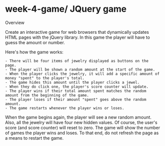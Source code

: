 # week-4-game/ JQuery game

Overview

Create an interactive game for web browsers that dynamically updates HTML pages with the jQuery library. In this game the player will have to guess the amount or number.


Here's how the game works:

    - There will be four items of jewelry displayed as buttons on the page.
    - The player will be shown a random amount at the start of the game.
    - When the player clicks the jewelry, it will add a specific amount of money "spent" to the player's total.
    - The game hides this amount until the player clicks a jewel.
    - When they do click one, the player's score counter will update.
    - The player wins if their total amount spent matches the random amount from the beginning of the game.
    - The player loses if their amount "spent" goes above the random amount.
    - The game restarts whenever the player wins or loses.

When the game begins again, the player will see a new random amount. Also, all the jewelry will have four new hidden values. Of course, the user's score (and score counter) will reset to zero. The game will show the number of games the player wins and loses. To that end, do not refresh the page as a means to restart the game.
